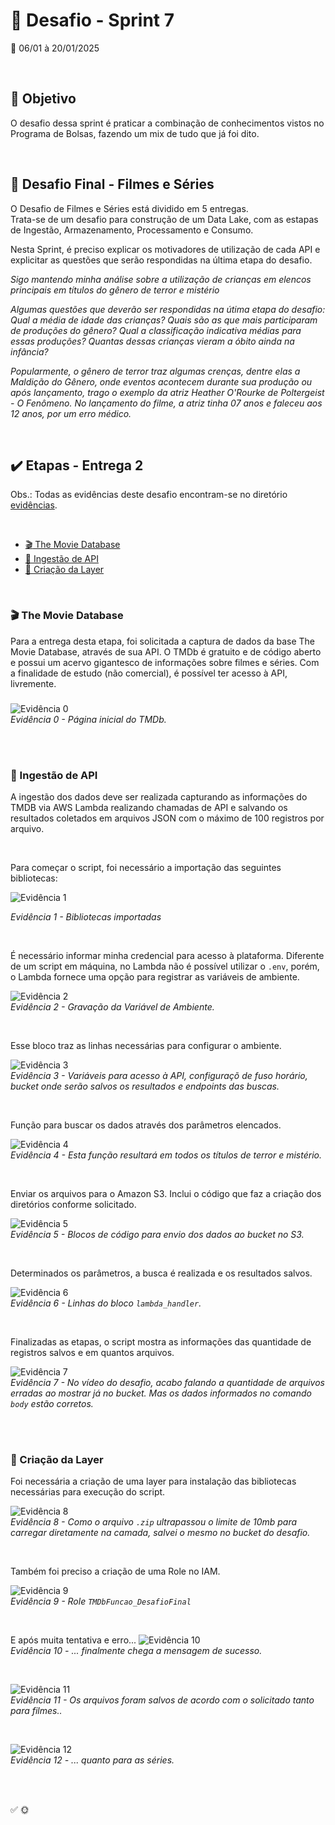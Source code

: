 # :jigsaw: Desafio - Sprint 7

:calendar: 06/01 à 20/01/2025

<br>

## :dart: Objetivo

 O desafio dessa sprint é praticar a combinação de conhecimentos vistos no Programa de Bolsas, fazendo um mix de tudo que já foi dito.

<br>

## :rocket: Desafio Final - Filmes e Séries

O Desafio de Filmes e Séries está dividido em 5 entregas.                           
Trata-se de um desafio para construção de um Data Lake, com as estapas de Ingestão, Armazenamento, Processamento e Consumo.

Nesta Sprint, é preciso explicar os motivadores de utilização de cada API e explicitar as questões que serão respondidas na última etapa do desafio.

_Sigo mantendo minha análise sobre a utilização de crianças em elencos principais em títulos do gênero de terror e mistério_

_Algumas questões que deverão ser respondidas na útima etapa do desafio: Qual a média de idade das crianças? Quais são as que mais participaram de produções do gênero? Qual a classificação indicativa médias para essas produções? Quantas dessas crianças vieram a óbito ainda na infância?_

_Popularmente, o gênero de terror traz algumas crenças, dentre elas a Maldição do Gênero, onde eventos acontecem durante sua produção ou após lançamento, trago o exemplo da atriz Heather O'Rourke de Poltergeist - O Fenômeno. No lançamento do filme, a atriz tinha 07 anos e faleceu aos 12 anos, por um erro médico._

<br>

## :heavy_check_mark: Etapas - Entrega 2

Obs.: Todas as evidências deste desafio encontram-se no diretório [evidências](../evidencias/evid_desafio/).

<br>

* [:clapper:  The Movie Database](#---the-movie-database)
* [:closed_lock_with_key: Ingestão de API](#-ingestão-de-api)
* [:file_folder: Criação da Layer](#-criação-da-layer)

<br>

### :clapper:   The Movie Database

Para a entrega desta etapa, foi solicitada a captura de dados da base The Movie Database, através de sua API. O TMDb é gratuito e de código aberto e possui um acervo gigantesco de informações sobre filmes e séries. Com a finalidade de estudo (não comercial), é possível ter acesso à API, livremente.

### 

![Evidência 0](../evidencias/evid_desafio/0.jpg)         
_*Evidência 0 - Página inicial do TMDb.*_

<br><br>

### :closed_lock_with_key: Ingestão de API

A ingestão dos dados deve ser realizada capturando as informações do TMDB via AWS Lambda realizando chamadas de API e salvando os resultados coletados em arquivos JSON com o máximo de 100 registros por arquivo.

<br>

Para começar o script, foi necessário a importação das seguintes bibliotecas:             

![Evidência 1](../evidencias/evid_desafio/1.jpg)           

_*Evidência 1 - Bibliotecas importadas*_

<br>

É necessário informar minha credencial para acesso à plataforma. Diferente de um script em máquina, no Lambda não é possível utilizar o ``.env``, porém, o Lambda fornece uma opção para registrar as variáveis de ambiente.               

![Evidência 2](../evidencias/evid_desafio/2.jpg)                       
_*Evidência 2 - Gravação da Variável de Ambiente.*_

<br>

Esse bloco traz as linhas necessárias para configurar o ambiente.

![Evidência 3](../evidencias/evid_desafio/3.jpg)                       
_*Evidência 3 - Variáveis para acesso à API, configuraçõ de fuso horário, bucket onde serão salvos os resultados e endpoints das buscas.*_

<br>

Função para buscar os dados através dos parâmetros elencados.

![Evidência 4](../evidencias/evid_desafio/4.jpg)                       
_*Evidência 4 - Esta função resultará em todos os títulos de terror e mistério.*_

<br>

Enviar os arquivos para o Amazon S3. Inclui o código que faz a criação dos diretórios conforme solicitado.

![Evidência 5](../evidencias/evid_desafio/5.jpg)                       
_*Evidência 5 - Blocos de código para envio dos dados ao bucket no S3.*_

<br>

                  

Determinados os parâmetros, a busca é realizada e os resultados salvos.

![Evidência 6](../evidencias/evid_desafio/6.jpg)                       
_*Evidência 6 - Linhas do bloco ``lambda_handler``.*_

<br>

Finalizadas as etapas, o script mostra as informações das quantidade de registros salvos e em quantos arquivos.              

![Evidência 7](../evidencias/evid_desafio/7.jpg)                       
_*Evidência 7 - No vídeo do desafio, acabo falando a quantidade de arquivos erradas ao mostrar já no bucket. Mas os dados informados no comando ``body`` estão corretos.*_


<br><br>

### :file_folder: Criação da Layer

Foi necessária a criação de uma layer para instalação das bibliotecas necessárias para execução do script.

![Evidência 8](../evidencias/evid_desafio/8.jpg)                       
_*Evidência 8 - Como o arquivo ``.zip`` ultrapassou o limite de 10mb para carregar diretamente na camada, salvei o mesmo no bucket do desafio.*_               

<br>

Também foi preciso a criação de uma Role no IAM.

![Evidência 9](../evidencias/evid_desafio/9.jpg)                       
_*Evidência 9 - Role ``TMDbFuncao_DesafioFinal``*_

<br>

E após muita tentativa e erro...
![Evidência 10](../evidencias/evid_desafio/10.jpg)                       
_*Evidência 10 - ... finalmente chega a mensagem de sucesso.*_

<br>

![Evidência 11](../evidencias/evid_desafio/11.jpg)                       
_*Evidência 11 - Os arquivos foram salvos de acordo com o solicitado tanto para filmes..*_

<br>

![Evidência 12](../evidencias/evid_desafio/12.jpg)                       
_*Evidência 12 - ... quanto para as séries.*_


<br><br>

:white_check_mark:
:sun_with_face:


